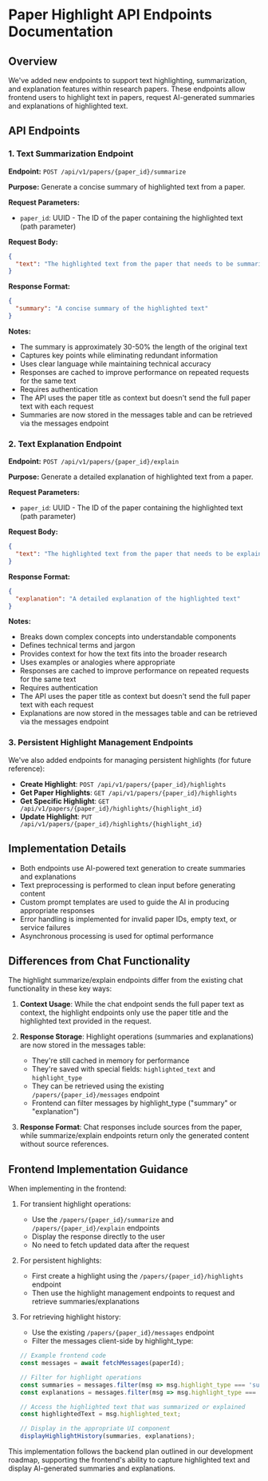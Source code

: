 # Paper Highlight API Endpoints Documentation

## Overview
We've added new endpoints to support text highlighting, summarization, and explanation features within research papers. These endpoints allow frontend users to highlight text in papers, request AI-generated summaries and explanations of highlighted text.

## API Endpoints

### 1. Text Summarization Endpoint

**Endpoint:** `POST /api/v1/papers/{paper_id}/summarize`

**Purpose:** Generate a concise summary of highlighted text from a paper.

**Request Parameters:**
- `paper_id`: UUID - The ID of the paper containing the highlighted text (path parameter)

**Request Body:**
```json
{
  "text": "The highlighted text from the paper that needs to be summarized"
}
```

**Response Format:**
```json
{
  "summary": "A concise summary of the highlighted text"
}
```

**Notes:**
- The summary is approximately 30-50% the length of the original text
- Captures key points while eliminating redundant information
- Uses clear language while maintaining technical accuracy
- Responses are cached to improve performance on repeated requests for the same text
- Requires authentication
- The API uses the paper title as context but doesn't send the full paper text with each request
- Summaries are now stored in the messages table and can be retrieved via the messages endpoint

### 2. Text Explanation Endpoint

**Endpoint:** `POST /api/v1/papers/{paper_id}/explain`

**Purpose:** Generate a detailed explanation of highlighted text from a paper.

**Request Parameters:**
- `paper_id`: UUID - The ID of the paper containing the highlighted text (path parameter)

**Request Body:**
```json
{
  "text": "The highlighted text from the paper that needs to be explained"
}
```

**Response Format:**
```json
{
  "explanation": "A detailed explanation of the highlighted text"
}
```

**Notes:**
- Breaks down complex concepts into understandable components
- Defines technical terms and jargon
- Provides context for how the text fits into the broader research
- Uses examples or analogies where appropriate
- Responses are cached to improve performance on repeated requests for the same text
- Requires authentication
- The API uses the paper title as context but doesn't send the full paper text with each request
- Explanations are now stored in the messages table and can be retrieved via the messages endpoint

### 3. Persistent Highlight Management Endpoints

We've also added endpoints for managing persistent highlights (for future reference):

- **Create Highlight**: `POST /api/v1/papers/{paper_id}/highlights`
- **Get Paper Highlights**: `GET /api/v1/papers/{paper_id}/highlights`
- **Get Specific Highlight**: `GET /api/v1/papers/{paper_id}/highlights/{highlight_id}`
- **Update Highlight**: `PUT /api/v1/papers/{paper_id}/highlights/{highlight_id}`

## Implementation Details

- Both endpoints use AI-powered text generation to create summaries and explanations
- Text preprocessing is performed to clean input before generating content
- Custom prompt templates are used to guide the AI in producing appropriate responses
- Error handling is implemented for invalid paper IDs, empty text, or service failures
- Asynchronous processing is used for optimal performance

## Differences from Chat Functionality

The highlight summarize/explain endpoints differ from the existing chat functionality in these key ways:

1. **Context Usage**: While the chat endpoint sends the full paper text as context, the highlight endpoints only use the paper title and the highlighted text provided in the request.

2. **Response Storage**: Highlight operations (summaries and explanations) are now stored in the messages table:
   - They're still cached in memory for performance
   - They're saved with special fields: `highlighted_text` and `highlight_type`
   - They can be retrieved using the existing `/papers/{paper_id}/messages` endpoint
   - Frontend can filter messages by highlight_type ("summary" or "explanation")

3. **Response Format**: Chat responses include sources from the paper, while summarize/explain endpoints return only the generated content without source references.

## Frontend Implementation Guidance

When implementing in the frontend:

1. For transient highlight operations:
   - Use the `/papers/{paper_id}/summarize` and `/papers/{paper_id}/explain` endpoints
   - Display the response directly to the user
   - No need to fetch updated data after the request

2. For persistent highlights:
   - First create a highlight using the `/papers/{paper_id}/highlights` endpoint
   - Then use the highlight management endpoints to request and retrieve summaries/explanations

3. For retrieving highlight history:
   - Use the existing `/papers/{paper_id}/messages` endpoint
   - Filter the messages client-side by highlight_type:
   
   ```javascript
   // Example frontend code
   const messages = await fetchMessages(paperId);
   
   // Filter for highlight operations
   const summaries = messages.filter(msg => msg.highlight_type === 'summary');
   const explanations = messages.filter(msg => msg.highlight_type === 'explanation');
   
   // Access the highlighted text that was summarized or explained
   const highlightedText = msg.highlighted_text;
   
   // Display in the appropriate UI component
   displayHighlightHistory(summaries, explanations);
   ```

This implementation follows the backend plan outlined in our development roadmap, supporting the frontend's ability to capture highlighted text and display AI-generated summaries and explanations.
